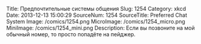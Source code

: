 Title: Предпочтительные системы общения 
Slug: 1254 
Category: xkcd 
Date: 2013-12-13 15:00:29 
SourceNum: 1254 
SourceTitle: Preferred Chat System 
Image: /comics/1254.png 
MicroImage: /comics/1254_micro.png 
MiniImage: /comics/1254_mini.png 
Description: Если вы позвоните на мой обычный номер, то просто попадёте на пейджер. 

